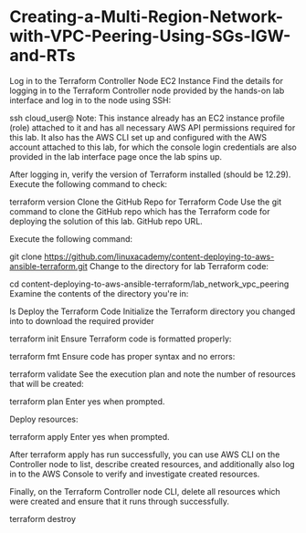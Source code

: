 # Creating-a-Multi-Region-Network-with-VPC-Peering-Using-SGs-IGW-and-RTs
Log in to the Terraform Controller Node EC2 Instance
Find the details for logging in to the Terraform Controller node provided by the hands-on lab interface and log in to the node using SSH:

ssh cloud_user@<IP-OF-TERRAFORM-CONTROLLER>
Note: This instance already has an EC2 instance profile (role) attached to it and has all necessary AWS API permissions required for this lab. It also has the AWS CLI set up and configured with the AWS account attached to this lab, for which the console login credentials are also provided in the lab interface page once the lab spins up.

After logging in, verify the version of Terraform installed (should be 12.29). Execute the following command to check:

terraform version
Clone the GitHub Repo for Terraform Code
Use the git command to clone the GitHub repo which has the Terraform code for deploying the solution of this lab. GitHub repo URL.

Execute the following command:

git clone https://github.com/linuxacademy/content-deploying-to-aws-ansible-terraform.git
Change to the directory for lab Terraform code:

cd content-deploying-to-aws-ansible-terraform/lab_network_vpc_peering
Examine the contents of the directory you're in:

ls
Deploy the Terraform Code
Initialize the Terraform directory you changed into to download the required provider

terraform init
Ensure Terraform code is formatted properly:

terraform fmt
Ensure code has proper syntax and no errors:

terraform validate
See the execution plan and note the number of resources that will be created:

terraform plan
Enter yes when prompted.

Deploy resources:

terraform apply
Enter yes when prompted.

After terraform apply has run successfully, you can use AWS CLI on the Controller node to list, describe created resources, and additionally also log in to the AWS Console to verify and investigate created resources.

Finally, on the Terraform Controller node CLI, delete all resources which were created and ensure that it runs through successfully.

terraform destroy

